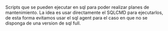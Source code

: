 Scripts que se pueden ejecutar en sql para poder realizar planes de mantenimiento. La idea es usar directamente el SQLCMD para ejecutarlos, de esta forma evitamos usar el sql agent para el caso en que no se disponga de una version de sql full. 
